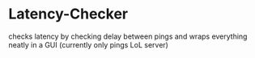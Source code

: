 # Latency-Checker
checks latency by checking delay between pings and wraps everything neatly in a GUI (currently only pings LoL server)
